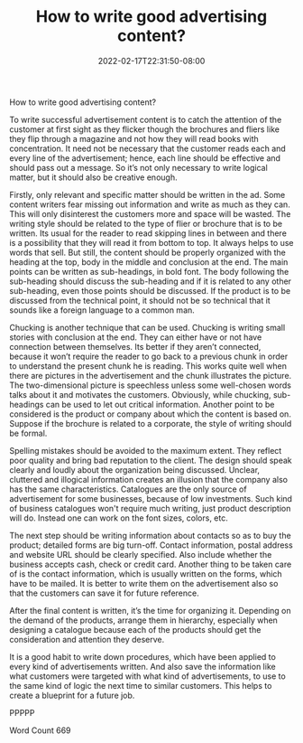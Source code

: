 ﻿---
title: "How to write good advertising content?"
date: 2022-02-17T22:31:50-08:00
description: "TXT Tips for Web Success"
featured_image: "/images/TXT.jpg"
tags: ["TXT"]
---

How to write good advertising content?

To write successful advertisement content is to catch the attention of the customer at first sight as they flicker though the brochures and fliers like they flip through a magazine and not how they will read books with concentration. It need not be necessary that the customer reads each and every line of the advertisement; hence, each line should be effective and should pass out a message. So it’s not only necessary to write logical matter, but it should also be creative enough.   

Firstly, only relevant and specific matter should be written in the ad. Some content writers fear missing out information and write as much as they can. This will only disinterest the customers more and space will be wasted. The writing style should be related to the type of flier or brochure that is to be written. Its usual for the reader to read skipping lines in between and there is a possibility that they will read it from bottom to top. It always helps to use words that sell. But still, the content should be properly organized with the heading at the top, body in the middle and conclusion at the end. The main points can be written as sub-headings, in bold font. The body following the sub-heading should discuss the sub-heading and if it is related to any other sub-heading, even those points should be discussed. If the product is to be discussed from the technical point, it should not be so technical that it sounds like a foreign language to a common man. 

Chucking is another technique that can be used. Chucking is writing small stories with conclusion at the end. They can either have or not have connection between themselves. Its better if they aren’t connected, because it won’t require the reader to go back to a previous chunk in order to understand the present chunk he is reading. This works quite well when there are pictures in the advertisement and the chunk illustrates the picture. The two-dimensional picture is speechless unless some well-chosen words talks about it and motivates the customers. Obviously, while chucking, sub-headings can be used to let out critical information. Another point to be considered is the product or company about which the content is based on. Suppose if the brochure is related to a corporate, the style of writing should be formal.  

Spelling mistakes should be avoided to the maximum extent. They reflect poor quality and bring bad reputation to the client. The design should speak clearly and loudly about the organization being discussed. Unclear, cluttered and illogical information creates an illusion that the company also has the same characteristics. Catalogues are the only source of advertisement for some businesses, because of low investments. Such kind of business catalogues won't require much writing, just product description will do. Instead one can work on the font sizes, colors, etc. 

The next step should be writing information about contacts so as to buy the product; detailed forms are big turn-off. Contact information, postal address and website URL should be clearly specified. Also include whether the business accepts cash, check or credit card. Another thing to be taken care of is the contact information, which is usually written on the forms, which have to be mailed. It is better to write them on the advertisement also so that the customers can save it for future reference.

After the final content is written, it’s the time for organizing it. Depending on the demand of the products, arrange them in hierarchy, especially when designing a catalogue because each of the products should get the consideration and attention they deserve.  

It is a good habit to write down procedures, which have been applied to every kind of advertisements written. And also save the information like what customers were targeted with what kind of advertisements, to use to the same kind of logic the next time to similar customers. This helps to create a blueprint for a future job. 

PPPPP

Word Count 669

